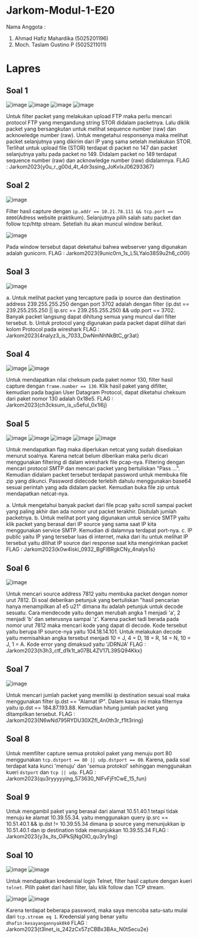 # Jarkom-Modul-1-E20
Nama Anggota :
1. Ahmad Hafiz Mahardika   (5025201196)
2. Moch. Taslam Gustino P  (5025211011)

# Lapres

## Soal 1
![image](https://github.com/gustino7/Jarkom-Modul-1-E20/assets/93267604/2aaa00d3-82a2-4d7c-ac64-01af1f7e0a39)
![image](https://github.com/gustino7/Jarkom-Modul-1-E20/assets/93267604/6a70e588-a0c9-4c7b-a192-f53e6779cc42)
![image](https://github.com/gustino7/Jarkom-Modul-1-E20/assets/93267604/ede8feaf-67d6-4d08-9f48-6382569ba6aa)
![image](https://github.com/gustino7/Jarkom-Modul-1-E20/assets/93267604/b8db161d-fd19-4f10-a1d1-f28666dd7a51)

Untuk filter packet yang melakukan upload FTP maka perlu mencari protocol FTP yang mengandung string STOR didalam packetnya. Lalu diklik packet yang bersangkutan untuk melihat sequence number (raw) dan acknowledge number (raw). Untuk mengetahui responsenya maka melihat packet selanjutnya yang dikirim dari IP yang sama setelah melakukan STOR. Terlihat untuk upload file (STOR) terdapat di packet no 147 dan packet selanjutnya yaitu pada packet no 149. Didalam packet no 149 terdapat sequence number (raw) dan acknowledge number (raw) didalamnya.
FLAG : Jarkom2023{y0u_r_g00d_4t_4dr3ssing_JoKvIxJ06293367}

## Soal 2
![image](https://github.com/gustino7/Jarkom-Modul-1-E20/assets/95972129/c868791b-2792-40d6-8636-a61b74362cbd)

Filter hasil capture dengan `ip.addr == 10.21.78.111 && tcp.port == 8000`(Adress website praktikum). Selanjutnya pilih salah satu packet dan follow tcp/http stream. Setetlah itu akan muncul window berikut.

![image](https://github.com/gustino7/Jarkom-Modul-1-E20/assets/95972129/33ebb1a6-35e0-4054-a847-699e73053b70)

Pada window tersebut dapat deketahui bahwa webserver yang digunakan adalah gunicorn.
FLAG : Jarkom2023{9unic0rn_1s_L5LYalo38S9u2h6_c00l}

## Soal 3
![image](https://github.com/gustino7/Jarkom-Modul-1-E20/assets/93267604/f0249de0-d078-4073-93aa-890b6c449cc7)

a. Untuk melihat packet yang tercapture pada ip source dan destination address 239.255.255.250 dengan port 3702 adalah dengan filter (ip.dst == 239.255.255.250 || ip.src == 239.255.255.250) && udp.port == 3702. Banyak packet langsung dapat dihitung semua yang muncul dari filter tersebut.
b. Untuk protocol yang digunakan pada packet dapat dilihat dari kolom Protocol pada wireshark
FLAG : Jarkom2023{4nalyz3_is_7033_DwNmNhNkBtC_gr3at}

## Soal 4
![image](https://github.com/gustino7/Jarkom-Modul-1-E20/assets/95972129/be3fcb88-ebba-44d6-962f-f4ba98cb858b)
![image](https://github.com/gustino7/Jarkom-Modul-1-E20/assets/95972129/293e4bd3-283b-4190-8eef-4e5f9d7173f2)

Untuk mendapatkan nilai cheksum pada paket nomor 130, filter hasil capture dengan `frame.number == 130`. Klik hasil paket yang difilter, kemudian pada bagian User Datagram Protocol, dapat diketahui cheksum dari paket nomor 130 adalah 0x18e5.
FLAG : Jarkom2023{ch3cksum_is_u5eful_0x1l6j}

## Soal 5
![image](https://github.com/gustino7/Jarkom-Modul-1-E20/assets/93267604/608d09bb-c539-4b8b-b255-376f96778200)
![image](https://github.com/gustino7/Jarkom-Modul-1-E20/assets/93267604/7b3c955d-1dac-4885-a2c9-e593bef4283d)
![image](https://github.com/gustino7/Jarkom-Modul-1-E20/assets/93267604/369b1a6b-6848-4237-9cd5-c13b77f85f92)
![image](https://github.com/gustino7/Jarkom-Modul-1-E20/assets/93267604/71e52835-a4d0-4d33-a228-f51a8eb13fc4)
![image](https://github.com/gustino7/Jarkom-Modul-1-E20/assets/93267604/2f15bfe3-62f0-472c-947d-3666d71c3e00)

Untuk mendapatkan flag maka diperlukan netcat yang sudah disediakan menurut soalnya. Karena netcat belum diberikan maka perlu dicari menggunakan filtering di dalam wireshark file pcap-nya. Filtering dengan mencari protocol SMTP dan mencari packet yang bertuliskan "Pass ...". Kemudian didalam packet tersebut terdapat password untuk membuka file zip yang dikunci. Password didecode terlebih dahulu menggunakan base64 sesuai perintah yang ada didalam packet. Kemudian buka file zip untuk mendapatkan netcat-nya.

a. Untuk mengetahui banyak packet dari file pcap yaitu scroll sampai packet yang paling akhir dan ada nomor urut packet terakhir. Disitulah jumlah packetnya.
b. Untuk melihat port yang digunakan untuk service SMTP yaitu klik packet yang berasal dari IP source yang sama saat IP kita menggunakan service SMTP. Kemudian di dalamnya terdapat port-nya.
c. IP public yaitu IP yang tersebar luas di internet, maka dari itu untuk melihat IP tersebut yaitu dilihat IP source dari response saat kita mengirimkan packet
FLAG : Jarkom2023{k0w4lski_0932_BgFlBRgkCNy_4nalys1s}

## Soal 6
![image](https://github.com/gustino7/Jarkom-Modul-1-E20/assets/93267604/da8d1c0c-1123-4923-8f6f-490c2a16e42b)

Untuk mencari source address 7812 yaitu membuka packet dengan nomor urut 7812. Di soal deberikan petunjuk yang bertuliskan "hasil pencarian hanya menampilkan a1 e5 u21" dimana itu adalah petunjuk untuk decode sesuatu. Cara mendecode yaitu dengan merubah angka 1 menjadi 'a', 2 menjadi 'b' dan seterusnya sampai 'z'. Karena packet tadi berada pada nomor urut 7812 maka mencari kode yang dapat di decode. Kode tersebut yaitu berupa IP source-nya yaitu 104.18.14.101. Untuk melakukan decode yaitu memisahkan angka tersebut menjadi 10 = J, 4 = D, 18 = R, 14 = N, 10 = J, 1 = A. Kode error yang dimaksud yaitu 'JDRNJA'
FLAG : Jarkom2023{h3h3_ctf_d1k1t_a07BL4ZV17L39SQ94Kkx}

## Soal 7
![image](https://github.com/gustino7/Jarkom-Modul-1-E20/assets/93267604/d33e8a8f-805c-449a-bba2-285f61b91efe)

Untuk mencari jumlah packet yang memiliki ip destination sesuai soal maka menggunakan filter ip.dst == "Alamat IP". Dalam kasus ini maka filternya yaitu ip.dst == 184.87.193.88. Kemudian hitung jumlah packet yang ditampilkan tersebut.
FLAG : Jarkom2023{N6wNd795RYDU30XZfl_4n0th3r_f1lt3ring}

## Soal 8
Untuk memfilter capture semua protokol paket yang menuju port 80 menggunakan `tcp.dstport == 80 || udp.dstport == 80`. Karena, pada soal terdapat kata kunci 'menuju' dan 'semua protokol' sehinggan menggunakan kueri `dstport` dan `tcp || udp`.
FLAG : Jarkom2023{qu3ryyyyying_573630_NlFvFjFtCwE_15_fun}

## Soal 9
Untuk mengambil paket yang berasal dari alamat 10.51.40.1 tetapi tidak menuju ke alamat 10.39.55.34. yaitu menggunakan query ip.src == 10.51.40.1 && ip.dst != 10.39.55.34 dimana ip source yang menunjukkan ip 10.51.40.1 dan ip destination tidak menunjukkan 10.39.55.34
FLAG : Jarkom2023{y3s_its_OiPkSjNgOlO_qu3ry1ng}

## Soal 10
![image](https://github.com/gustino7/Jarkom-Modul-1-E20/assets/95972129/bf1ac602-9500-4613-ac00-ccc46b50db4b)
![image](https://github.com/gustino7/Jarkom-Modul-1-E20/assets/95972129/e5ae9fde-8903-430a-addd-c801abd46315)

Untuk mendapatkan kredensial login Telnet, filter hasil capture dengan kueri `telnet`. Pilih paket dari hasil filter, lalu klik follow dan TCP stream.

![image](https://github.com/gustino7/Jarkom-Modul-1-E20/assets/95972129/06be4039-b70e-494f-8805-b79278937b7d)
![image](https://github.com/gustino7/Jarkom-Modul-1-E20/assets/95972129/49084050-583b-49b0-9260-f19202707f56)


Karena terdapat beberapa password, maka saya mencoba satu-satu mulai dari `tcp.stream eq 1`. Kredensial yang benar yaitu `dhafin:kesayangannyak0k0`
FLAG : Jarkom2023{t3lnet_is_242zCx57zCBBx3BAx_N0tSecu2e}

